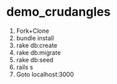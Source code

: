 demo_crudangles
===============

1. Fork+Clone
1. bundle install
1. rake db:create
1. rake db:migrate
1. rake db:seed
1. rails s
1. Goto localhost:3000





